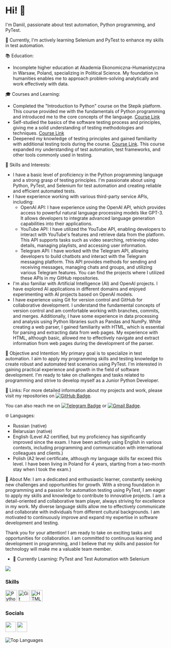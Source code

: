 # Hi! 👋

I'm Daniil, passionate about test automation, Python programming, and PyTest.

🌱 Currently, I'm actively learning Selenium and PyTest to enhance my skills in test automation.

📚 Education:
- Incomplete higher education at Akademia Ekonomiczna-Humanistyczna in Warsaw, Poland, specializing in Political Science. My foundation in humanities enables me to approach problem-solving analytically and work effectively with data.

🎓 Courses and Learning:
- Completed the "Introduction to Python" course on the Stepik platform. This course provided me with the fundamentals of Python programming and introduced me to the core concepts of the language. [Course Link](https://stepik.org/course/58852/syllabus)
- Self-studied the basics of the software testing process and principles, giving me a solid understanding of testing methodologies and techniques. [Course Link](https://stepik.org/course/118842/syllabus)
- Deepened my knowledge of testing principles and gained familiarity with additional testing tools during the course. [Course Link](https://drive.google.com/file/d/1lJdZUyk47gjta2JkSGPDtXsbZpnG4C0q/edit). This course expanded my understanding of test automation, test frameworks, and other tools commonly used in testing.

💼 Skills and Interests:
- I have a basic level of proficiency in the Python programming language and a strong grasp of testing principles. I'm passionate about using Python, PyTest, and Selenium for test automation and creating reliable and efficient automated tests.
- I have experience working with various third-party service APIs, including:
  - OpenAI API: I have experience using the OpenAI API, which provides access to powerful natural language processing models like GPT-3. It allows developers to integrate advanced language generation capabilities into their applications.
  - YouTube API: I have utilized the YouTube API, enabling developers to interact with YouTube's features and retrieve data from the platform. This API supports tasks such as video searching, retrieving video details, managing playlists, and accessing user information.
  - Telegram API: I have worked with the Telegram API, allowing developers to build chatbots and interact with the Telegram messaging platform. This API provides methods for sending and receiving messages, managing chats and groups, and utilizing various Telegram features. You can find the projects where I utilized these APIs in my GitHub repositories.
- I'm also familiar with Artificial Intelligence (AI) and OpenAI projects. I have explored AI applications in different domains and enjoyed experimenting with AI projects based on OpenAI models.
- I have experience using Git for version control and GitHub for collaborative development. I understand the fundamental concepts of version control and am comfortable working with branches, commits, and merges. Additionally, I have some experience in data processing and analysis using Python libraries such as Pandas and NumPy. While creating a web parser, I gained familiarity with HTML, which is essential for parsing and extracting data from web pages. My experience with HTML, although basic, allowed me to effectively navigate and extract information from web pages during the development of the parser.

🎯 Objective and Intention:
My primary goal is to specialize in test automation. I aim to apply my programming skills and testing knowledge to create robust and automated test scenarios using PyTest. I'm interested in gaining practical experience and growth in the field of software development. I'm ready to take on challenges and tasks related to programming and strive to develop myself as a Junior Python Developer.

🔗 Links:
For more detailed information about my projects and work, please visit my repositories on [![GitHub Badge](https://img.shields.io/badge/-Diesel78q-black?style=flat&logo=GitHub&logoColor=white)](https://github.com/Diesel78q?tab=repositories).

You can also reach me on [![Telegram Badge](https://img.shields.io/badge/-Boston22278-blue?style=flat&logo=Telegram&logoColor=white)](https://t.me/Boston22278) or [![Gmail Badge](https://img.shields.io/badge/-Gmail-red?style=flat&logo=Gmail&logoColor=white)](mailto:daniilgoncar7@gmail.com).

🌐 Languages:
- Russian (native)
- Belarusian (native)
- English (Level A2 certified, but my proficiency has significantly improved since the exam. I have been actively using English in various contexts, including programming and communication with international colleagues and clients.)
- Polish (A2 level certificate, although my language skills far exceed this level. I have been living in Poland for 4 years, starting from a two-month stay when I took the exam.)

👤 About Me:
I am a dedicated and enthusiastic learner, constantly seeking new challenges and opportunities for growth. With a strong foundation in programming and a passion for automation testing using PyTest, I am eager to apply my skills and knowledge to contribute to innovative projects. I am a detail-oriented and collaborative team player, always striving for excellence in my work. My diverse language skills allow me to effectively communicate and collaborate with individuals from different cultural backgrounds. I am motivated to continuously improve and expand my expertise in software development and testing.

Thank you for your attention! I am ready to take on exciting tasks and opportunities for collaboration. I am committed to continuous learning and development in programming, and I believe that my skills and passion for technology will make me a valuable team member.

* 🧠 Currently Learning: PyTest and Test Automation with Selenium


<a href="https://www.github.com/Diesel78q" target="_blank" rel="noreferrer"><img
src="https://img.shields.io/github/followers/Diesel78q?logo=github&style=for-the-badge&color=0891b2&labelColor=1c1917" /></a>

### Skills

<p align="left">
  <a href="https://www.python.org/" target="_blank" rel="noreferrer"><img src="https://raw.githubusercontent.com/danielcranney/readme-generator/main/public/icons/skills/python-colored.svg" width="36" height="36" alt="Python" /></a>
  <a href="https://git-scm.com/" target="_blank" rel="noreferrer"><img src="https://raw.githubusercontent.com/danielcranney/readme-generator/main/public/icons/skills/git-colored.svg" width="36" height="36" alt="Git" /></a>
  <a href="https://developer.mozilla.org/en-US/docs/Glossary/HTML5" target="_blank" rel="noreferrer"><img src="https://raw.githubusercontent.com/danielcranney/readme-generator/main/public/icons/skills/html5-colored.svg" width="36" height="36" alt="HTML5" /></a>
</p>

### Socials

<p align="left">
  <a href="https://discord.com/users/diesel78q#2517" target="_blank" rel="noreferrer"><img src="https://raw.githubusercontent.com/danielcranney/readme-generator/main/public/icons/socials/discord.svg" width="32" height="32" /></a>
  <a href="https://www.github.com/Diesel78q" target="_blank" rel="noreferrer"><img src="https://raw.githubusercontent.com/danielcranney/readme-generator/main/public/icons/socials/github.svg" width="32" height="32" /></a>
</p>

![Top Languages](https://github-readme-stats.vercel.app/api/top-langs/?username=Diesel78q&layout=compact&theme=dark&hide_border=true)
